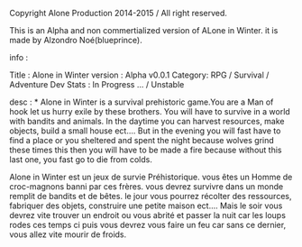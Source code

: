 Copyright Alone Production 2014-2015 / All right reserved.

This is an Alpha and non commertialized version of ALone in Winter.
it is made by Alzondro Noé(blueprince).

info :

Title : Alone in Winter
version : Alpha v0.0.1
Category: RPG / Survival / Adventure
Dev Stats : In Progress ... / Unstable

desc : 
*
Alone in Winter is a survival prehistoric game.You are a Man of hook let us hurry exile by these brothers. 
You will have to survive in a world with bandits and animals.
In the daytime you can harvest resources, make objects, build a small house ect.... 
But in the evening you will fast have to find a place or you sheltered and spent the night 
because wolves grind these times this then you will have to be made a fire because without this last one,
you fast go to die from colds.

Alone in Winter est un jeux de survie Préhistorique.
vous êtes un Homme de croc-magnons banni par ces frères.
vous devrez survivre dans un monde remplit de bandits et de bêtes.
le jour vous pourrez récolter des ressources, fabriquer des objets, construire une petite maison ect.... 
Mais le soir vous devrez vite trouver un endroit ou vous abrité et passer la nuit car les loups rodes ces temps ci puis vous devrez vous faire un feu car sans ce dernier, vous allez vite mourir de froids.
